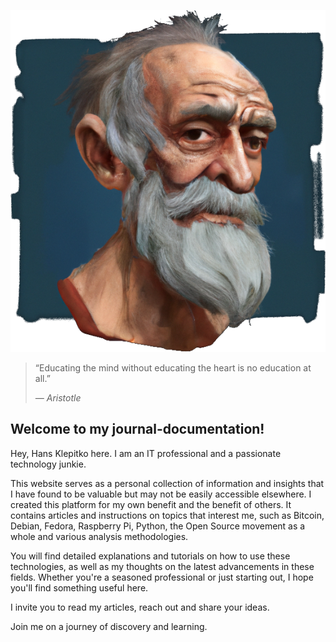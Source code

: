 ![](/images/aristotle.png)

> “Educating the mind without educating the heart is no education at all.”
>
> *― Aristotle* 

## Welcome to my journal-documentation!

Hey, Hans Klepitko here. I am an IT professional and a passionate technology junkie. 

This website serves as a personal collection of information and insights that I have found to be valuable but may not be easily accessible elsewhere. I created this platform for my own benefit and the benefit of others. It contains articles and instructions on topics that interest me, such as Bitcoin, Debian, Fedora, Raspberry Pi, Python, the Open Source movement as a whole and various analysis methodologies.

You will find detailed explanations and tutorials on how to use these technologies, as well as my thoughts on the latest advancements in these fields. Whether you're a seasoned professional or just starting out, I hope you'll find something useful here.

I invite you to read my articles, reach out and share your ideas.

Join me on a journey of discovery and learning.

